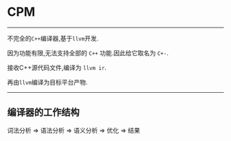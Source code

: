 # CPM
***

不完全的`C++`编译器,基于`llvm`开发.

因为功能有限,无法支持全部的 `C++` 功能.因此给它取名为 `C+-`.

接收C++源代码文件,编译为 `llvm ir`.

再由`llvm`编译为目标平台产物.

*** 

## 编译器的工作结构

词法分析 => 语法分析 => 语义分析 => 优化 => 结果